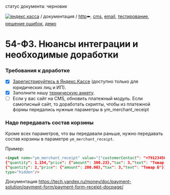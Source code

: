 статус документа: черновик

[![яндекс касса](/i/yakassalogo.png "Яндекс Касса")](https://kassa.yandex.ru) / документация / [http](/demo/010%20интеграция%20для%20самописных%20сайтов.md):arrow_left:, [cms](/demo/011%20интеграция%20для%20CMS%20и%20SaaS.md), [email](/010%20интеграция%20email.md), [тестирование](/demo/030%20тестирование.md), [решение ошибок](/demo/031%20решение%20ошибок.md), [демо](/demo/032%20демо%20стенд.md)

54-ФЗ. Нюансы интеграции и необходимые доработки
================================================

### Требования к доработке
- [x] [Зарегистрируйтесь в Яндекс.Кассе](https://money.yandex.ru/joinups/) (доступно только для юридических лиц и ИП).
- [x] Заполните нашу [техническую анкету](https://tech.yandex.ru/money/doc/payment-solution/shop-config/intro-docpage/).
- [ ] Если у вас сайт на CMS, обновить платежный модуль. Если самописный сайт, то доработать скрипты, чтобы из платежной формы передались нужные параметры в ym_merchant_receipt

### Надо передавать состав корзины

Кроме всех параметров, что вы передавали раньше, нужно передавать состав корзины в параметре `ym_merchant_receipt`.

Пример:
```html
<input name="ym_merchant_receipt" value="{"customerContact": "+79123456543","taxSystem": 1,"items":[
{"quantity": 1.154,"price": {"amount": 300.23},"tax": 3,"text": "Товар А"},
{"quantity": 2,"price": {"amount": 200.00},"tax": 3,"text": "Товар Б"}]}"
type="hidden"/>
```
Документация https://tech.yandex.ru/money/doc/payment-solution/payment-form/payment-form-receipt-docpage/
